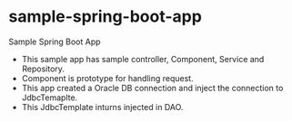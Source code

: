 # sample-spring-boot-app
Sample Spring Boot App

* This sample app has sample controller, Component, Service and Repository.
* Component is prototype for handling request.
* This app created a Oracle DB connection and inject the connection to JdbcTemaplte.
* This JdbcTemplate inturns injected in DAO.
